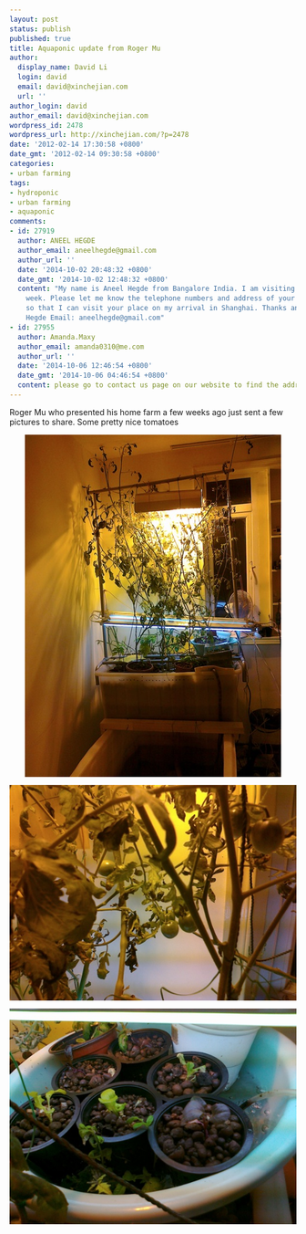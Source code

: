 ```yaml
---
layout: post
status: publish
published: true
title: Aquaponic update from Roger Mu
author:
  display_name: David Li
  login: david
  email: david@xinchejian.com
  url: ''
author_login: david
author_email: david@xinchejian.com
wordpress_id: 2478
wordpress_url: http://xinchejian.com/?p=2478
date: '2012-02-14 17:30:58 +0800'
date_gmt: '2012-02-14 09:30:58 +0800'
categories:
- urban farming
tags:
- hydroponic
- urban farming
- aquaponic
comments:
- id: 27919
  author: ANEEL HEGDE
  author_email: aneelhegde@gmail.com
  author_url: ''
  date: '2014-10-02 20:48:32 +0800'
  date_gmt: '2014-10-02 12:48:32 +0800'
  content: "My name is Aneel Hegde from Bangalore India. I am visiting Shanghai next
    week. Please let me know the telephone numbers and address of your organisation
    so that I can visit your place on my arrival in Shanghai. Thanks and Regards,\r\nAneel
    Hegde Email: aneelhegde@gmail.com"
- id: 27955
  author: Amanda.Maxy
  author_email: amanda0310@me.com
  author_url: ''
  date: '2014-10-06 12:46:54 +0800'
  date_gmt: '2014-10-06 04:46:54 +0800'
  content: please go to contact us page on our website to find the address and map.
---
```

<p>Roger Mu who presented his home farm a few weeks ago just sent a few pictures to share. Some pretty nice tomatoes</p></p>
<p><img style="display:block; margin-left:auto; margin-right:auto;" src="/uploads/2012/02/01302012035.jpg" alt="01302012035" title="01302012035.jpg" border="0"/></p>
<p><img style="display:block; margin-left:auto; margin-right:auto;" src="/uploads/2012/02/01302012038.jpg" alt="01302012038" title="01302012038.jpg" border="0"/></p>
<p><img style="display:block; margin-left:auto; margin-right:auto;" src="/uploads/2012/02/01302012037.jpg" alt="01302012037" title="01302012037.jpg" border="0"/></p>
